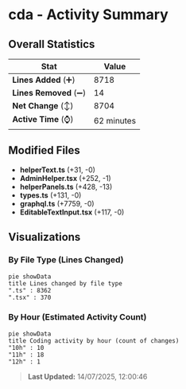 # cda - Activity Summary 

## Overall Statistics

| Stat                   | Value                                                             |
| ---------------------- | ----------------------------------------------------------------- |
| **Lines Added** (➕)   | 8718                                          |
| **Lines Removed** (➖) | 14                                        |
| **Net Change** (↕)    | 8704                |
| **Active Time** (⌚)   | 62 minutes |


## Modified Files
- **helperText.ts** (+31, -0)
- **AdminHelper.tsx** (+252, -1)
- **helperPanels.ts** (+428, -13)
- **types.ts** (+131, -0)
- **graphql.ts** (+7759, -0)
- **EditableTextInput.tsx** (+117, -0)

## Visualizations

### By File Type (Lines Changed)

```mermaid
pie showData
title Lines changed by file type
".ts" : 8362
".tsx" : 370
```

### By Hour (Estimated Activity Count)

```mermaid
pie showData
title Coding activity by hour (count of changes)
"10h" : 10
"11h" : 18
"12h" : 1
```


> **Last Updated:** 14/07/2025, 12:00:46